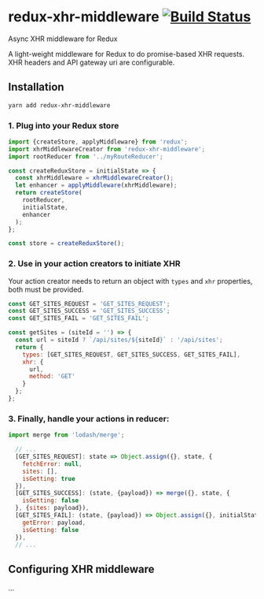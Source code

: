# redux-xhr-middleware  [![Build Status](https://travis-ci.org/celikmus/redux-xhr-middleware.svg?branch=master)](https://travis-ci.org/celikmus/redux-xhr-middleware?branch=master)
Async XHR middleware for Redux

A light-weight middleware for Redux to do promise-based XHR requests. XHR headers and API gateway uri are configurable.

## Installation
```sh
yarn add redux-xhr-middleware
```

### 1. Plug into your Redux store

```javascript
import {createStore, applyMiddleware} from 'redux';
import xhrMiddlewareCreator from 'redux-xhr-middleware';
import rootReducer from '../myRouteReducer';

const createReduxStore = initialState => {
  const xhrMiddleware = xhrMiddlewareCreator();
  let enhancer = applyMiddleware(xhrMiddleware);
  return createStore(
    rootReducer,
    initialState,
    enhancer
  );
};

const store = createReduxStore();

```
### 2. Use in your action creators to initiate XHR
Your action creator needs to return an object with `types` and `xhr` properties, both must be provided.
```javascript
const GET_SITES_REQUEST = 'GET_SITES_REQUEST';
const GET_SITES_SUCCESS = 'GET_SITES_SUCCESS';
const GET_SITES_FAIL = 'GET_SITES_FAIL';

const getSites = (siteId = '') => {
  const url = siteId ? `/api/sites/${siteId}` : '/api/sites';
  return {
    types: [GET_SITES_REQUEST, GET_SITES_SUCCESS, GET_SITES_FAIL],
    xhr: {
      url,
      method: 'GET'
    }
  };
};
```
### 3. Finally, handle your actions in reducer:
```javascript
import merge from 'lodash/merge';

  // ...
  [GET_SITES_REQUEST]: state => Object.assign({}, state, {
    fetchError: null,
    sites: [],
    isGetting: true
  }),
  [GET_SITES_SUCCESS]: (state, {payload}) => merge({}, state, {
    isGetting: false
  }, {sites: payload}),
  [GET_SITES_FAIL]: (state, {payload}) => Object.assign({}, initialState, {
    getError: payload,
    isGetting: false
  }),
  // ...
```
## Configuring XHR middleware
...
